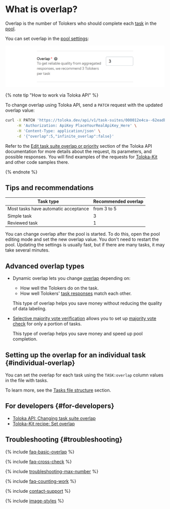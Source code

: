 # What is overlap?

Overlap is the number of Tolokers who should complete each [task](../../glossary.md#task) in the [pool](pool-edit.md).

You can set overlap in the [pool settings](pool-edit.md):

![](../_images/location-job/overlap.png)

{% note tip "How to work via Toloka API" %}

To change overlap using Toloka API, send a `PATCH` request with the updated overlap value:

```bash
curl -X PATCH 'https://toloka.dev/api/v1/task-suites/000012e4ca--62eadb541b54e36b45b7a117?open_pool=true' \
     -H 'Authorization: ApiKey PlaceYourRealApiKey_Here' \
     -H 'Content-Type: application/json' \
     -d '{"overlap":5,"infinite_overlap":false}'
```

Refer to the [Edit task suite overlap or priority](https://toloka.ai/docs/api/api-reference/#patch-/task-suites/-id-) section of the Toloka API documentation for more details about the request, its parameters, and possible responses. You will find examples of the requests for [Toloka-Kit](../../toloka-kit/index.md) and other code samples there.

{% endnote %}

## Tips and recommendations

| Task type                            | Recommended overlap |
|--------------------------------------|---------------------|
| Most tasks have automatic acceptance | from 3 to 5         |
| Simple task                          | 3                   |
| Reviewed task                        | 1                   |

You can change overlap after the pool is started. To do this, open the pool editing mode and set the new overlap value. You don't need to restart the pool. Updating the settings is usually fast, but if there are many tasks, it may take several minutes.

## Advanced overlap types

- Dynamic overlap lets you change [overlap](dynamic-overlap.md) depending on:

    - How well the Tolokers do on the task.
    - How well Tolokers' [task responses](../../glossary.md#task-response) match each other.

    This type of overlap helps you save money without reducing the quality of data labeling.

- [Selective majority vote verification](selective-mvote.md) allows you to set up [majority vote check](mvote.md) for only a portion of tasks.

    This type of overlap helps you save money and speed up pool completion.
    
## Setting up the overlap for an individual task {#individual-overlap}

You can set the overlap for each task using the `TASK:overlap` column values in the file with tasks.

To learn more, see the [Tasks file structure](pool_csv.md#structure) section.

## For developers {#for-developers}

- [Toloka API: Changing task suite overlap](https://toloka.ai/docs/api/api-reference/#patch-/task-suites/-id-)
- [Toloka-Kit recipe: Set overlap](../../toloka-kit/recipes/set-overlap.md)

## Troubleshooting {#troubleshooting}

{% include [faq-basic-overlap](../_includes/faq/pool-setup/basic-overlap.md) %}

{% include [faq-cross-check](../_includes/faq/pool-setup/cross-check.md) %}

{% include [troubleshooting-max-number](../_includes/troubleshooting/pool-setup/max-number.md) %}

{% include [faq-counting-work](../_includes/faq/pool-setup/counting-work.md) %}

{% include [contact-support](../_includes/contact-support.md) %}

{% include [image-styles](../../../_includes/image-styles-internal.md) %}